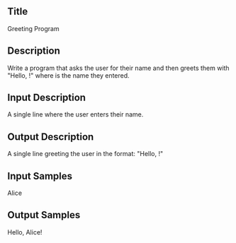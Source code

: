 ## Title
Greeting Program

## Description
Write a program that asks the user for their name and then greets them with "Hello, <name>!" where <name> is the name they entered.

## Input Description
A single line where the user enters their name.


## Output Description
A single line greeting the user in the format: "Hello, <name>!"


## Input Samples
Alice


## Output Samples
Hello, Alice!

